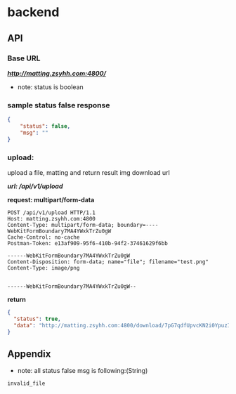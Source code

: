 # backend

## API

### Base URL

***http://matting.zsyhh.com:4800/***

* note: status is boolean

### sample status false response
```JSON
{
    "status": false,
    "msg": ""
}
```

### upload:

upload a file, matting and return result img download url

***url: /api/v1/upload***

**request: multipart/form-data**
```
POST /api/v1/upload HTTP/1.1
Host: matting.zsyhh.com:4800
Content-Type: multipart/form-data; boundary=----WebKitFormBoundary7MA4YWxkTrZu0gW
Cache-Control: no-cache
Postman-Token: e13af909-95f6-410b-94f2-37461629f6bb

------WebKitFormBoundary7MA4YWxkTrZu0gW
Content-Disposition: form-data; name="file"; filename="test.png"
Content-Type: image/png


------WebKitFormBoundary7MA4YWxkTrZu0gW--
```

**return**

```JSON
{
  "status": true, 
  "data": "http://matting.zsyhh.com:4800/download/7pG7qdfUpvcKN2i0YpuzIUVk9sGURtDu.png"
}
```



## Appendix
* note: all status false msg is following:(String)
```
invalid_file
```


